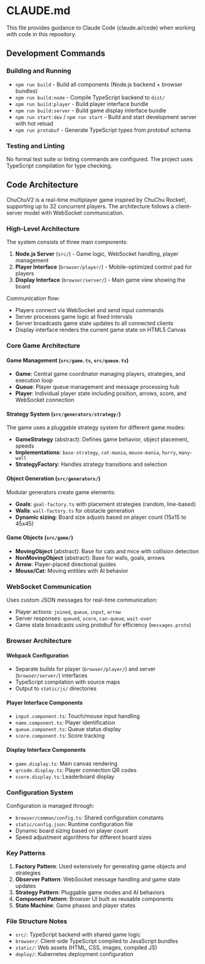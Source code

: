 # CLAUDE.md

This file provides guidance to Claude Code (claude.ai/code) when working with code in this repository.

## Development Commands

### Building and Running
- `npm run build` - Build all components (Node.js backend + browser bundles)
- `npm run build:node` - Compile TypeScript backend to `dist/`
- `npm run build:player` - Build player interface bundle
- `npm run build:server` - Build game display interface bundle
- `npm run start:dev` / `npm run start` - Build and start development server with hot reload
- `npm run protobuf` - Generate TypeScript types from protobuf schema

### Testing and Linting
No formal test suite or linting commands are configured. The project uses TypeScript compilation for type checking.

## Code Architecture

ChuChuV2 is a real-time multiplayer game inspired by ChuChu Rocket!, supporting up to 32 concurrent players. The architecture follows a client-server model with WebSocket communication.

### High-Level Architecture

The system consists of three main components:
1. **Node.js Server** (`src/`) - Game logic, WebSocket handling, player management
2. **Player Interface** (`browser/player/`) - Mobile-optimized control pad for players
3. **Display Interface** (`browser/server/`) - Main game view showing the board

Communication flow:
- Players connect via WebSocket and send input commands
- Server processes game logic at fixed intervals
- Server broadcasts game state updates to all connected clients
- Display interface renders the current game state on HTML5 Canvas

### Core Game Architecture

#### Game Management (`src/game.ts`, `src/queue.ts`)
- **Game**: Central game coordinator managing players, strategies, and execution loop
- **Queue**: Player queue management and message processing hub
- **Player**: Individual player state including position, arrows, score, and WebSocket connection

#### Strategy System (`src/generators/strategy/`)
The game uses a pluggable strategy system for different game modes:
- **GameStrategy** (abstract): Defines game behavior, object placement, speeds
- **Implementations**: `base-strategy`, `cat-mania`, `mouse-mania`, `hurry`, `many-wall`
- **StrategyFactory**: Handles strategy transitions and selection

#### Object Generation (`src/generators/`)
Modular generators create game elements:
- **Goals**: `goal-factory.ts` with placement strategies (random, line-based)
- **Walls**: `wall-factory.ts` for obstacle generation
- **Dynamic sizing**: Board size adjusts based on player count (15x15 to 45x45)

#### Game Objects (`src/game/`)
- **MovingObject** (abstract): Base for cats and mice with collision detection
- **NonMovingObject** (abstract): Base for walls, goals, arrows
- **Arrow**: Player-placed directional guides
- **Mouse/Cat**: Moving entities with AI behavior

### WebSocket Communication

Uses custom JSON messages for real-time communication:
- Player actions: `joined`, `queue`, `input`, `arrow`
- Server responses: `queued`, `score`, `can-queue`, `wait-over`
- Game state broadcasts using protobuf for efficiency (`messages.proto`)

### Browser Architecture

#### Webpack Configuration
- Separate builds for player (`browser/player/`) and server (`browser/server/`) interfaces
- TypeScript compilation with source maps
- Output to `static/js/` directories

#### Player Interface Components
- `input.component.ts`: Touch/mouse input handling
- `name.component.ts`: Player identification
- `queue.component.ts`: Queue status display
- `score.component.ts`: Score tracking

#### Display Interface Components  
- `game.display.ts`: Main canvas rendering
- `qrcode.display.ts`: Player connection QR codes
- `score.display.ts`: Leaderboard display

### Configuration System

Configuration is managed through:
- `browser/common/config.ts`: Shared configuration constants
- `static/config.json`: Runtime configuration file
- Dynamic board sizing based on player count
- Speed adjustment algorithms for different board sizes

### Key Patterns

1. **Factory Pattern**: Used extensively for generating game objects and strategies
2. **Observer Pattern**: WebSocket message handling and game state updates
3. **Strategy Pattern**: Pluggable game modes and AI behaviors
4. **Component Pattern**: Browser UI built as reusable components
5. **State Machine**: Game phases and player states

### File Structure Notes

- `src/`: TypeScript backend with shared game logic
- `browser/`: Client-side TypeScript compiled to JavaScript bundles  
- `static/`: Web assets (HTML, CSS, images, compiled JS)
- `deploy/`: Kubernetes deployment configuration